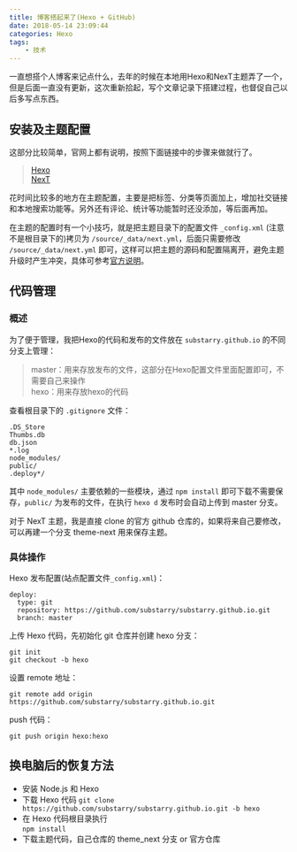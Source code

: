 ```yaml
---
title: 博客搭起来了(Hexo + GitHub)
date: 2018-05-14 23:09:44
categories: Hexo
tags: 
	- 技术
---
```



一直想搭个人博客来记点什么，去年的时候在本地用Hexo和NexT主题弄了一个，但是后面一直没有更新，这次重新拾起，写个文章记录下搭建过程，也督促自己以后多写点东西。


## 安装及主题配置

这部分比较简单，官网上都有说明，按照下面链接中的步骤来做就行了。
> [Hexo](https://hexo.io/zh-cn/docs/index.html)  
> [NexT](http://theme-next.iissnan.com/getting-started.html)

花时间比较多的地方在主题配置，主要是把标签、分类等页面加上，增加社交链接和本地搜索功能等。另外还有评论、统计等功能暂时还没添加，等后面再加。  

在主题的配置时有一个小技巧，就是把主题目录下的配置文件 `_config.xml` (注意不是根目录下的)拷贝为 `/source/_data/next.yml`，后面只需要修改 `/source/_data/next.yml` 即可，这样可以把主题的源码和配置隔离开，避免主题升级时产生冲突，具体可参考[官方说明](https://github.com/iissnan/hexo-theme-next/issues/328)。

## 代码管理

### 概述

为了便于管理，我把Hexo的代码和发布的文件放在 `substarry.github.io` 的不同分支上管理：

> master：用来存放发布的文件，这部分在Hexo配置文件里面配置即可，不需要自己来操作  
> hexo：用来存放hexo的代码

查看根目录下的 `.gitignore` 文件：

```
.DS_Store
Thumbs.db
db.json
*.log
node_modules/  
public/
.deploy*/
```

其中 `node_modules/` 主要依赖的一些模块，通过 `npm install` 即可下载不需要保存，`public/` 为发布的文件，在执行 `hexo d` 发布时会自动上传到 master 分支。

对于 NexT 主题，我是直接 clone 的官方 github 仓库的，如果将来自己要修改，可以再建一个分支 theme-next 用来保存主题。

### 具体操作
Hexo 发布配置(站点配置文件`_config.xml`)：

```
deploy:
  type: git
  repository: https://github.com/substarry/substarry.github.io.git
  branch: master
```

上传 Hexo 代码，先初始化 git 仓库并创建 hexo 分支：

```
git init
git checkout -b hexo
```
设置 remote 地址：

```
git remote add origin https://github.com/substarry/substarry.github.io.git
```

push 代码：

```
git push origin hexo:hexo
```


## 换电脑后的恢复方法

* 安装 Node.js 和 Hexo
* 下载 Hexo 代码
	`git clone https://github.com/substarry/substarry.github.io.git -b hexo`   
* 在 Hexo 代码根目录执行	
	`npm install`
* 下载主题代码，自己仓库的 theme_next 分支 or 官方仓库











	
	


